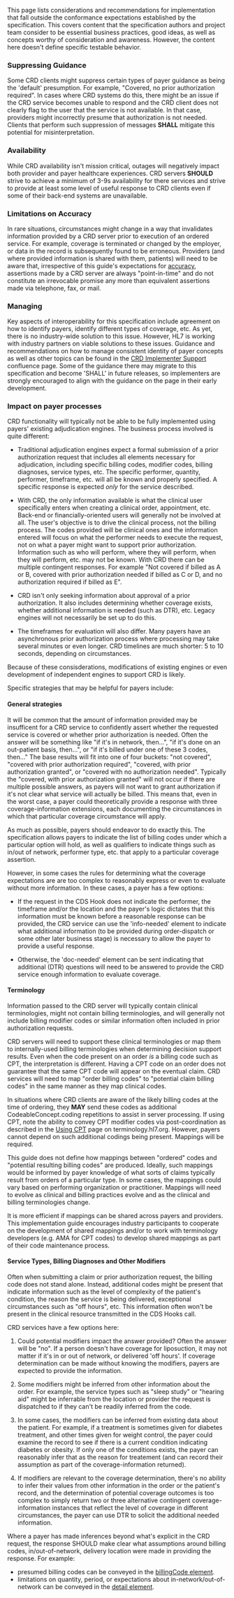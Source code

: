 This page lists considerations and recommendations for implementation that fall outside the conformance expectations established by the specification. This covers content that the specification authors and project team consider to be essential business practices, good ideas, as well as concepts worthy of consideration and awareness. However, the content here doesn't define specific testable behavior.

### Suppressing Guidance

Some CRD clients might suppress certain types of payer guidance as being the 'default' presumption. For example, "Covered, no prior authorization required". In cases where CRD systems do this, there might be an issue if the CRD service becomes unable to respond and the CRD client does not clearly flag to the user that the service is not available. In that case, providers might incorrectly presume that authorization is not needed. Clients that perform such suppression of messages **SHALL** mitigate this potential for misinterpretation.

### Availability
<a name="FHIR-48625"> </a>
<p class="modified-content">While CRD availability isn't mission critical, outages will negatively impact both provider and payer healthcare experiences.  CRD servers <b>SHOULD</b> strive to achieve a minimum of 3-9s availability for there services and strive to provide at least some level of useful response to CRD clients even if some of their back-end systems are unavailable.</p>

### Limitations on Accuracy

In rare situations, circumstances might change in a way that invalidates information provided by a CRD server prior to execution of an ordered service. For example, coverage is terminated or changed by the employer, or data in the record is subsequently found to be erroneous. Providers (and where provided information is shared with them, patients) will need to be aware that, irrespective of this guide's expectations for [accuracy](foundation.html#accuracy), assertions made by a CRD server are always "point-in-time" and do not constitute an irrevocable promise any more than equivalent assertions made via telephone, fax, or mail.

### Managing 

Key aspects of interoperability for this specification include agreement on how to identify payers, identify different types of coverage, etc. As yet, there is no industry-wide solution to this issue. However, HL7 is working with industry partners on viable solutions to these issues. Guidance and recommendations on how to manage consistent identity of payer concepts as well as other topics can be found in the [CRD Implementer Support](https://confluence.hl7.org/pages/viewpage.action?pageId=91991946) confluence page. Some of the guidance there may migrate to this specification and become 'SHALL' in future releases, so implementers are strongly encouraged to align with the guidance on the page in their early development.

### Impact on payer processes

CRD functionality will typically not be able to be fully implemented using payers' existing adjudication engines. The business process involved is quite different:

* Traditional adjudication engines expect a formal submission of a prior authorization request that includes all elements necessary for adjudication, including specific billing codes, modifier codes, billing diagnoses, service types, etc. The specific performer, quantity, performer, timeframe, etc. will all be known and properly specified. A specific response is expected *only* for the service described.

* With CRD, the only information available is what the clinical user specifically enters when creating a clinical order, appointment, etc. Back-end or financially-oriented users will generally not be involved at all. The user's objective is to drive the clinical process, not the billing process. The codes provided will be clinical ones and the information entered will focus on what the performer needs to execute the request, not on what a payer might want to support prior authorization. Information such as who will perform, where they will perform, when they will perform, etc. may not be known. With CRD there can be multiple contingent responses. For example "Not covered if billed as A or B, covered with prior authorization needed if billed as C or D, and no authorization required if billed as E".

* CRD isn't only seeking information about approval of a prior authorization. It also includes determining whether coverage exists, whether additional information is needed (such as DTR), etc. Legacy engines will not necessarily be set up to do this.

* The timeframes for evaluation will also differ. Many payers have an asynchronous prior authorization process where processing may take several minutes or even longer. CRD timelines are much shorter: 5 to 10 seconds, depending on circumstances.

Because of these consisderations, modifications of existing engines or even development of independent engines to support CRD is likely.

Specific strategies that may be helpful for payers include:

#### General strategies

It will be common that the amount of information provided may be insufficent for a CRD service to confidently assert whether the requested service is covered or whether prior authorization is needed. Often the answer will be something like "if it's in network, then...", "if it's done on an out-patient basis, then...", or "if it's billed under one of these 3 codes, then..." The base results will fit into one of four buckets: "not covered", "covered with prior authorization required", "covered, with prior authorization granted", or "covered with no authorization needed". Typically the "covered, with prior authorization granted" will not occur if there are multiple possible answers, as payers will not want to grant authorization if it's not clear what service will actually be billed. This means that, even in the worst case, a payer could theoretically provide a response with three coverage-information extensions, each documenting the circumstances in which that particular coverage circumstance will apply.

As much as possible, payers should endeavor to do exactly this. The specification allows payers to indicate the list of billing codes under which a particular option will hold, as well as qualifiers to indicate things such as in/out of network, performer type, etc. that apply to a particular coverage assertion.

However, in some cases the rules for determining what the coverage expectations are are too complex to reasonably express or even to evaluate without more information. In these cases, a payer has a few options:

* If the request in the CDS Hook does not indicate the performer, the timeframe and/or the location and the payer's logic dictates that this information must be known before a reasonable response can be provided, the CRD service can use the 'info-needed' element to indicate what additional information (to be provided during order-dispatch or some other later business stage) is necessary to allow the payer to provide a useful response.

* Otherwise, the 'doc-needed' element can be sent indicating that additional (DTR) questions will need to be answered to provide the CRD service enough information to evaluate coverage. 

#### Terminology

Information passed to the CRD server will typically contain clinical terminologies, might not contain billing terminologies, and will generally not include billing modifier codes or similar information often included in prior authorization requests. 

CRD servers will need to support these clinical terminologies or map them to internally-used billing terminologies when determining decision support results. Even when the code present on an order *is* a billing code such as CPT, the interpretation is different. Having a CPT code on an order does not guarantee that the same CPT code will appear on the eventual claim. CRD services will need to map "order billing codes" to "potential claim billing codes" in the same manner as they map clinical codes.

In situations where CRD clients are aware of the likely billing codes at the time of ordering, they **MAY** send these codes as additional CodeableConcept.coding repetitions to assist in server processing. If using CPT, note the ability to convey CPT modifier codes via post-coordination as described in the [Using CPT](https://terminology.hl7.org/CPT.html) page on terminology.hl7.org. However, payers cannot depend on such additional codings being present. Mappings will be required.

This guide does not define how mappings between "ordered" codes and "potential resulting billing codes" are produced. Ideally, such mappings would be informed by payer knowledge of what sorts of claims typically result from orders of a particular type. In some cases, the mappings could vary based on performing organization or practitioner. Mappings will need to evolve as clinical and billing practices evolve and as the clinical and billing terminologies change.

It is more efficient if mappings can be shared across payers and providers. This implementation guide encourages industry participants to cooperate on the development of shared mappings and/or to work with terminology developers (e.g. AMA for CPT codes) to develop shared mappings as part of their code maintenance process.

#### Service Types, Billing Diagnoses and Other Modifiers

Often when submitting a claim or prior authorization request, the billing code does not stand alone. Instead, additional codes might be present that indicate information such as the level of complexity of the patient's condition, the reason the service is being delivered, exceptional circumstances such as "off hours", etc. This information often won't be present in the clinical resource transmitted in the CDS Hooks call.

CRD services have a few options here:

1. Could potential modifiers impact the answer provided?  Often the answer will be "no". If a person doesn't have coverage for liposuction, it may not matter if it's in or out of network, or delivered 'off hours'. If coverage determination can be made without knowing the modifiers, payers are expected to provide the information.

2. Some modifiers might be inferred from other information about the order. For example, the service types such as "sleep study" or "hearing aid" might be inferrable from the location or provider the request is dispatched to if they can't be readily inferred from the code.

3. In some cases, the modifiers can be inferred from existing data about the patient. For example, if a treatment is sometimes given for diabetes treatment, and other times given for weight control, the payer could examine the record to see if there is a current condition indicating diabetes or obesity. If only one of the conditions exists, the payer can reasonably infer that as the reason for treatement (and can record their assumption as part of the coverage-information returned).

4. If modifiers are relevant to the coverage determination, there's no ability to infer their values from other information in the order or the patient's record, and the determination of potential coverage outcomes is too complex to simply return two or three alternative contingent coverage-information instances that reflect the level of coverage in different circumstances, the payer can use DTR to solicit the additional needed information.

Where a payer has made inferences beyond what's explicit in the CRD request, the response SHOULD make clear what assumptions around billing codes, in/out-of-network, delivery location were made in providing the response.  For example:

* presumed billing codes can be conveyed in the [billingCode element](StructureDefinition-ext-coverage-information-definitions.html#diff_Extension.extension:billingCode).
* limitations on quantity, period, or expectations about in-network/out-of-network can be conveyed in the [detail element](StructureDefinition-ext-coverage-information-definitions.html#diff_Extension.extension:detail).
